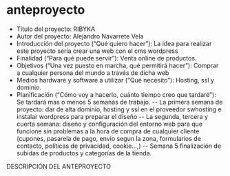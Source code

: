 # anteproyecto

-	Título del proyecto: RIBYKA
-	Autor del proyecto: Alejandro Navarrete Vela
-	Introducción del proyecto (“Qué quiero hacer”): La idea para realizar este proyecto sería crear una web con el cms wordpress
-	Finalidad (“Para qué puede servir”): Venta online de productos.
-	Objetivos (“Una vez puesto en marcha, qué permitirá hacer”): Comprar a cualquier persona del mundo a través de dicha web 
-	Medios hardware y software a utilizar (“Qué necesito”): Hosting, ssl y dominio.
-	Planificación (“Cómo voy a hacerlo, cuánto tiempo creo que tardaré”): Se tardará mas o menos 5 semanas de trabajo.
-- La primera semana de proyecto: dar de alta dominio, hosting y ssl en el proveedor swhosting e instalar wordpress para preparar el diseño
-- La segunda, tercera y cuerta semana: diseño y configuración del entorno web para que funcione sin problemas a la hora de compra de cualquier cliente (cupones, pasarela de pago, envio segun la zona, formularios de contacto, políticas de privacidad, cookie...,)
-- Semana 5 finalización de subidas de productos y categorías de la tienda.

DESCRIPCIÓN DEL ANTEPROYECTO
